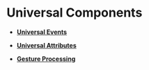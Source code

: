 # Universal Components<a name="EN-US_TOPIC_0000001111421388"></a>

-   **[Universal Events](ts-universal-events.md)**  

-   **[Universal Attributes](ts-universal-attributes.md)**  

-   **[Gesture Processing](ts-gesture-processing.md)**  


